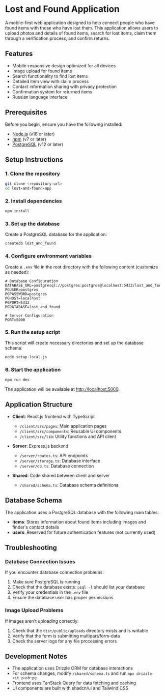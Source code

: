 # Lost and Found Application

A mobile-first web application designed to help connect people who have found items with those who have lost them. This application allows users to upload photos and details of found items, search for lost items, claim them through a verification process, and confirm returns.

## Features

- Mobile-responsive design optimized for all devices
- Image upload for found items
- Search functionality to find lost items
- Detailed item view with claim process
- Contact information sharing with privacy protection
- Confirmation system for returned items
- Russian language interface

## Prerequisites

Before you begin, ensure you have the following installed:
- [Node.js](https://nodejs.org/) (v16 or later)
- [npm](https://www.npmjs.com/) (v7 or later)
- [PostgreSQL](https://www.postgresql.org/) (v12 or later)

## Setup Instructions

### 1. Clone the repository

```bash
git clone <repository-url>
cd lost-and-found-app
```

### 2. Install dependencies

```bash
npm install
```

### 3. Set up the database

Create a PostgreSQL database for the application:

```bash
createdb lost_and_found
```

### 4. Configure environment variables

Create a `.env` file in the root directory with the following content (customize as needed):

```
# Database Configuration
DATABASE_URL=postgresql://postgres:postgres@localhost:5432/lost_and_found
PGUSER=postgres
PGPASSWORD=postgres
PGHOST=localhost
PGPORT=5432
PGDATABASE=lost_and_found

# Server Configuration
PORT=5000
```

### 5. Run the setup script

This script will create necessary directories and set up the database schema:

```bash
node setup-local.js
```

### 6. Start the application

```bash
npm run dev
```

The application will be available at [http://localhost:5000](http://localhost:5000).

## Application Structure

- **Client**: React.js frontend with TypeScript
  - `/client/src/pages`: Main application pages
  - `/client/src/components`: Reusable UI components
  - `/client/src/lib`: Utility functions and API client

- **Server**: Express.js backend
  - `/server/routes.ts`: API endpoints
  - `/server/storage.ts`: Database interface
  - `/server/db.ts`: Database connection

- **Shared**: Code shared between client and server
  - `/shared/schema.ts`: Database schema definitions

## Database Schema

The application uses a PostgreSQL database with the following main tables:

- **items**: Stores information about found items including images and finder's contact details
- **users**: Reserved for future authentication features (not currently used)

## Troubleshooting

### Database Connection Issues

If you encounter database connection problems:

1. Make sure PostgreSQL is running
2. Check that the database exists: `psql -l` should list your database
3. Verify your credentials in the `.env` file
4. Ensure the database user has proper permissions

### Image Upload Problems

If images aren't uploading correctly:

1. Check that the `dist/public/uploads` directory exists and is writable
2. Verify that the form is submitting multipart/form-data
3. Check the server logs for any file processing errors

## Development Notes

- The application uses Drizzle ORM for database interactions
- For schema changes, modify `/shared/schema.ts` and run `npx drizzle-kit push:pg`
- Frontend uses TanStack Query for data fetching and caching
- UI components are built with shadcn/ui and Tailwind CSS